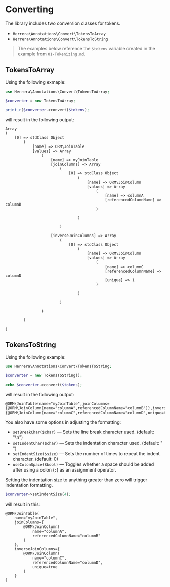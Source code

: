 Converting
==========

The library includes two conversion classes for tokens.

- `Herrera\Annotations\Convert\TokensToArray`
- `Herrera\Annotations\Convert\TokensToString`

> The examples below reference the `$tokens` variable created in the example
> from `01-Tokenizing.md`.

TokensToArray
-------------

Using the following exmaple:

```php
use Herrera\Annotations\Convert\TokensToArray;

$converter = new TokensToArray;

print_r($converter->convert($tokens);
```

will result in the following output:

```
Array
(
    [0] => stdClass Object
        (
            [name] => ORM\JoinTable
            [values] => Array
                (
                    [name] => myJoinTable
                    [joinColumns] => Array
                        (
                            [0] => stdClass Object
                                (
                                    [name] => ORM\JoinColumn
                                    [values] => Array
                                        (
                                            [name] => columnA
                                            [referencedColumnName] => columnB
                                        )

                                )

                        )

                    [inverseJoinColumns] => Array
                        (
                            [0] => stdClass Object
                                (
                                    [name] => ORM\JoinColumn
                                    [values] => Array
                                        (
                                            [name] => columnC
                                            [referencedColumnName] => columnD
                                            [unique] => 1
                                        )

                                )

                        )

                )

        )

)
```

TokensToString
--------------

Using the following example:

```php
use Herrera\Annotations\Convert\TokensToString;

$converter = new TokensToString();

echo $converter->convert($tokens);
```

will result in the following output:

```
@ORM\JoinTable(name="myJoinTable",joinColumns={@ORM\JoinColumn(name="columnA",referencedColumnName="columnB")},inverseJoinColumns={@ORM\JoinColumn(name="columnC",referencedColumnName="columnD",unique=true)})
```

You also have some options in adjusting the formatting:

- `setBreakChar($char)` &mdash; Sets the line break character used.
  (default: "\n")
- `setIndentChar($char)` &mdash; Sets the indentation character used.
  (default: " ")
- `setIndentSize($size)` &mdash; Sets the number of times to repeat the indent
  character. (default: 0)
- `useColonSpace($bool)` &mdash; Toggles whether a space should be added after
  using a colon (`:`) as an assignment operator.

Setting the indentation size to anything greater than zero will trigger
indentation formatting.

```php
$converter->setIndentSize(4);
```

will result in this:

```
@ORM\JoinTable(
    name="myJoinTable",
    joinColumns={
        @ORM\JoinColumn(
            name="columnA",
            referencedColumnName="columnB"
        )
    },
    inverseJoinColumns={
        @ORM\JoinColumn(
            name="columnC",
            referencedColumnName="columnD",
            unique=true
        )
    }
)
```
